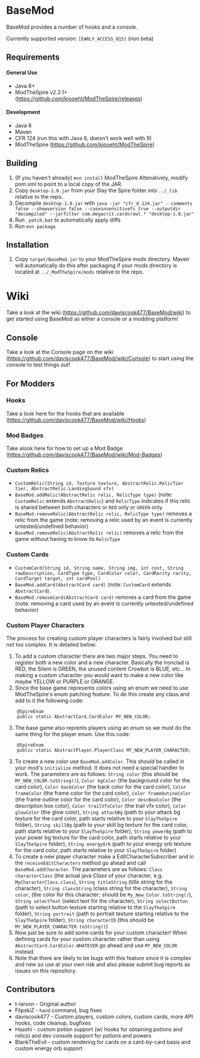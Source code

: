 # BaseMod #
BaseMod provides a number of hooks and a console.

Currently supported version: `[EARLY_ACCESS_015]` (non beta)

## Requirements ##
#### General Use ####
* Java 8+
* ModTheSpire v2.2.1+ (https://github.com/kiooeht/ModTheSpire/releases)

#### Development ####
* Java 8
* Maven
* CFR 124 (run this with Java 8, doesn't work well with 9)
* ModTheSpire (https://github.com/kiooeht/ModTheSpire)

## Building ##
1. (If you haven't already) `mvn install` ModTheSpire Altenatively, modify pom.xml to point to a local copy of the JAR.
2. Copy `desktop-1.0.jar` from your Slay the Spire folder into `../_lib` relative to the repo.
3. Decompile `desktop-1.0.jar` with `java -jar "cfr_0_124.jar" --comments false --showversion false --caseinsensitivefs true --outputdir "decompiled" --jarfilter com.megacrit.cardcrawl.* "desktop-1.0.jar"`
4. Run `_patch.bat` to automatically apply diffs
5. Run `mvn package`

## Installation ##
1. Copy `target/BaseMod.jar` to your ModTheSpire mods directory. Maven will automatically do this after packaging if your mods directory is located at `../_ModTheSpire/mods` relative to the repo.

# Wiki
Take a look at the wiki (https://github.com/daviscook477/BaseMod/wiki) to get started using BaseMod as either a console or a modding platform!

## Console ##
Take a look at the Console page on the wiki (https://github.com/daviscook477/BaseMod/wiki/Console) to start using the console to test things out!

## For Modders ##

### Hooks ###
Take a look here for the hooks that are available (https://github.com/daviscook477/BaseMod/wiki/Hooks)

### Mod Badges ###
Take alook here for how to set up a Mod Badge (https://github.com/daviscook477/BaseMod/wiki/Mod-Badges)

### Custom Relics ###
* `CustomRelic(String id, Texture texture, AbstractRelic.RelicTier tier, AbstractRelic.LandingSound sfx)`
* `BaseMod.addRelic(AbstractRelic relic, RelicType type)` (note: `CustomRelic` extends `AbstractRelic`) and `RelicType` indicates if this relic is shared between both characters or `RED` only or `GREEN` only.
* `BaseMod.removeRelic(AbstractRelic relic, RelicType type)` removes a relic from the game (note: removing a relic used by an event is currently untested/undefined behavior)
* `BaseMod.removeRelic(AbstractRelic relic)` removes a relic from the game without having to know its `RelicType`

### Custom Cards ###
* `CustomCard(String id, String name, String img, int cost, String rawDescription, CardType type, CardColor color, CardRarity rarity, CardTarget target, int cardPool)`
* `BaseMod.addCard(AbstractCard card)` (note: `CustomCard` extends `AbstractCard`).
* `BaseMod.removeCard(AbstractCard card)` removes a card from the game (note: removing a card used by an event is currently untested/undefined behavior)

### Custom Player Characters ###
The process for creating custom player characters is fairly involved but still not too complex. It is detailed below:

1. To add a custom character there are two major steps. You need to register both a new color and a new character.  Basically the Ironclad is RED, the Silent is GREEN, the unused content Crowbot is BLUE, etc... In making a custom character you would want to make a new color like maybe YELLOW or PURPLE or ORANGE.
2. Since the base game represents colors using an enum we need to use ModTheSpire's enum patching feature. To do this create any class and add to it the following code:
```
	@SpireEnum
	public static AbstractCard.CardColor MY_NEW_COLOR;
```
3. The base game also reprents players using an enum so we must do the same thing for the player enum. Use this code:
```
	@SpireEnum
	public static AbstractPlayer.PlayerClass MY_NEW_PLAYER_CHARACTER;
```
3. To create a new color use `BaseMod.addColor`. This should be called in your mod's `initialize` method. It does not need a special handler to work. The parameters are as follows: `String color` (this should be `MY_NEW_COLOR.toString()`), `Color bgColor` (the background color for the card color), `Color backColor` (the back color for the card color), `Color frameColor` (the frame color for the card color), `Color frameOutineColor` (the frame outline color for the card color), `Color descBoxColor` (the description box color), `Color trailVfxColor` (the trail vfx color), `Color glowColor` (the glow color), `String attackBg` (path to your attack bg texture for the card color, path starts relative to your `SlayTheSpire` folder), `String skillBg` (path to your skill bg texture for the card color, path starts relative to your `SlayTheSpire` folder), `String powerBg` (path to your power bg texture for the card color, path starts relative to your `SlayTheSpire` folder), `String energyOrb` (path to your energy orb texture for the card color, path starts relative to your `SlayTheSpire` folder)
4. To create a new player character make a EditCharacterSubscriber and in the `receiveEditCharacters` method go ahead and call `BaseMod.addCharacter`. The parameters are as follows: `Class characterClass` (the actual java *Class* of your character, e.g. `MyCharacterClass.class`), `String titleString` (title string for the character), `String classString` (class string for the character), `String color`, (the color for this character; should be `My_New_Color.toString()`), `String selectText` (select text for the character), `String selectButton` (path to select button texture starting relative to the `SlayTheSpire` folder), `String portrait` (path to portrait texture starting relative to the `SlayTheSpire` folder), `String characterID` (this should be `MY_NEW_PLAYER_CHARACTER.toString()`)
5. Now just be sure to add some cards for your custom character! When defining cards for your custom character rather than using `AbstractCard.CardColor.WHATEVER` go ahead and use `MY_NEW_COLOR` instead.
6. Note that there are likely to be bugs with this feature since it is complex and new so use at your own risk and also please submit bug reports as issues on this repository.

## Contributors ##
* t-larson - Original author
* FlipskiZ - `hand` command, bug fixes
* daviscook477 - Custom players, custom colors, custom cards, more API hooks, code cleanup, bugfixes
* Haashi - custom potion support (w/ hooks for obtaining potions and relics) and dev console support for potions and powers
* BlankTheEvil - custom rendering for cards on a card-by-card basis and custom energy orb support
